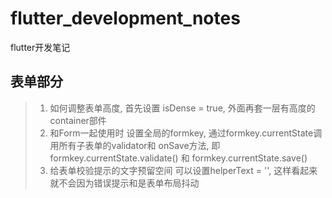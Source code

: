# flutter_development_notes
flutter开发笔记
## 表单部分
>1. 如何调整表单高度,  首先设置 isDense = true, 外面再套一层有高度的container部件
>2. 和Form一起使用时  设置全局的formkey, 通过formkey.currentState调用所有子表单的validator和 onSave方法,  即formkey.currentState.validate() 和 formkey.currentState.save()
>3. 给表单校验提示的文字预留空间 可以设置helperText = '', 这样看起来就不会因为错误提示和是表单布局抖动
